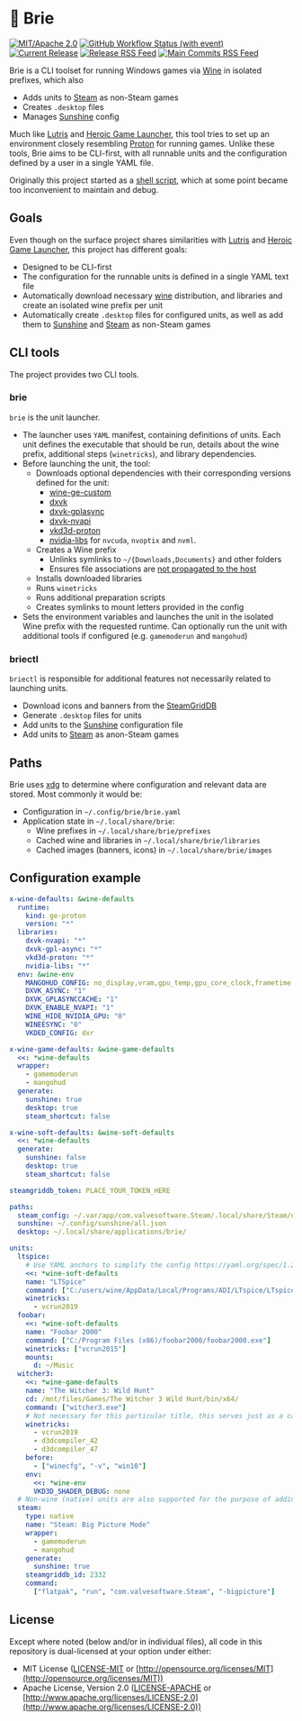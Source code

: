 # 🧀 Brie

[![MIT/Apache 2.0](https://img.shields.io/badge/license-MIT%2FApache-blue.svg)](https://github.com/nikarh/brie#license)
[![GitHub Workflow Status (with event)](https://img.shields.io/github/actions/workflow/status/nikarh/brie/release)](https://github.com/nikarh/reaper-remote-bandui/actions/workflows/release.yaml)
[![Current Release](https://img.shields.io/github/release/nikarh/brie.svg)](https://github.com/nikarh/brie/releases)
[![Release RSS Feed](https://img.shields.io/badge/rss-releases-ffa500?logo=rss)](https://github.com/nikarh/brie/releases.atom)
[![Main Commits RSS Feed](https://img.shields.io/badge/rss-commits-ffa500?logo=rss)](https://github.com/nikarh/brie/commits/main.atom)

Brie is a CLI toolset for running Windows games via [Wine] in isolated prefixes, which also
  - Adds units to [Steam] as non-Steam games
  - Creates `.desktop` files
  - Manages [Sunshine] config

Much like [Lutris] and [Heroic Game Launcher], this tool tries to set up an environment closely resembling [Proton] for running games.
Unlike these tools, Brie aims to be CLI-first, with all runnable units and the configuration defined by a user in a single YAML file.

Originally this project started as a [shell script](https://github.com/nikarh/brie/blob/b4e09a0714f15c92a93504be32fba6428bd0dabf/play.sh), which at some point became too inconvenient to maintain and debug.

## Goals

Even though on the surface project shares similarities with [Lutris] and [Heroic Game Launcher], this project has different goals:

  - Designed to be CLI-first
  - The configuration for the runnable units is defined in a single YAML text file
  - Automatically download necessary [wine] distribution, and libraries and create an isolated wine prefix per unit
  - Automatically create `.desktop` files for configured units, as well as add them to [Sunshine] and [Steam] as non-Steam games

## CLI tools

The project provides two CLI tools.

### brie

`brie` is the unit launcher.

- The launcher uses `YAML` manifest, containing definitions of units. Each unit defines the executable that should be run, details about the wine prefix, additional steps (`winetricks`), and library dependencies.
- Before launching the unit, the tool:
  - Downloads optional dependencies with their corresponding versions defined for the unit:
    - [wine-ge-custom](https://github.com/GloriousEggroll/wine-ge-custom)
    - [dxvk](https://github.com/doitsujin/dxvk)
    - [dxvk-gplasync](https://gitlab.com/Ph42oN/dxvk-gplasync)
    - [dxvk-nvapi](https://github.com/jp7677/dxvk-nvapi)
    - [vkd3d-proton](https://github.com/HansKristian-Work/vkd3d-proton)
    - [nvidia-libs](https://github.com/SveSop/nvidia-libs) for `nvcuda`, `nvoptix` and `nvml`.
  - Creates a Wine prefix
    - Unlinks symlinks to `~/{Downloads,Documents}` and other folders
    - Ensures file associations are [not propagated to the host](https://wiki.winehq.org/FAQ#How_can_I_prevent_Wine_from_changing_the_filetype_associations_on_my_system_or_adding_unwanted_menu_entries.2Fdesktop_links.3F)
  - Installs downloaded libraries
  - Runs `winetricks`
  - Runs additional preparation scripts
  - Creates symlinks to mount letters provided in the config
- Sets the environment variables and launches the unit in the isolated Wine prefix with the requested runtime. Can optionally run the unit with additional tools if configured (e.g. `gamemoderun` and `mangohud`)

### briectl

`briectl` is responsible for additional features not necessarily related to launching units.

- Download icons and banners from the [SteamGridDB]
- Generate `.desktop` files for units
- Add units to the [Sunshine] configuration file
- Add units to [Steam] as anon-Steam games


## Paths

Brie uses [xdg] to determine where configuration and relevant data are stored.
Most commonly it would be:

 - Configuration in `~/.config/brie/brie.yaml`
 - Application state in `~/.local/share/brie`:
   - Wine prefixes in `~/.local/share/brie/prefixes`
   - Cached wine and libraries in `~/.local/share/brie/libraries`
   - Cached images (banners, icons) in `~/.local/share/brie/images`

## Configuration example

```yaml
x-wine-defaults: &wine-defaults
  runtime:
    kind: ge-proton
    version: "*"
  libraries:
    dxvk-nvapi: "*"
    dxvk-gpl-async: "*"
    vkd3d-proton: "*"
    nvidia-libs: "*"
  env: &wine-env
    MANGOHUD_CONFIG: no_display,vram,gpu_temp,gpu_core_clock,frametime
    DXVK_ASYNC: "1"
    DXVK_GPLASYNCCACHE: "1"
    DXVK_ENABLE_NVAPI: "1"
    WINE_HIDE_NVIDIA_GPU: "0"
    WINEESYNC: "0"
    VKDED_CONFIG: dxr

x-wine-game-defaults: &wine-game-defaults
  <<: *wine-defaults
  wrapper:
    - gamemoderun
    - mangohud
  generate:
    sunshine: true
    desktop: true
    steam_shortcut: false

x-wine-soft-defaults: &wine-soft-defaults
  <<: *wine-defaults
  generate:
    sunshine: false
    desktop: true
    steam_shortcut: false

steamgriddb_token: PLACE_YOUR_TOKEN_HERE

paths:
  steam_config: ~/.var/app/com.valvesoftware.Steam/.local/share/Steam/userdata/{YOUR_ID}/config
  sunshine: ~/.config/sunshine/all.json
  desktop: ~/.local/share/applications/brie/

units:
  ltspice:
    # Use YAML anchors to simplify the config https://yaml.org/spec/1.2.2/#3222-anchors-and-aliases
    <<: *wine-soft-defaults
    name: "LTSpice"
    command: ["C:/users/wine/AppData/Local/Programs/ADI/LTspice/LTspice.exe"]
    winetricks:
      - vcrun2019
  foobar:
    <<: *wine-soft-defaults
    name: "Foobar 2000"
    command: ["C:/Program Files (x86)/foobar2000/foobar2000.exe"]
    winetricks: ["vcrun2015"]
    mounts:
      d: ~/Music
  witcher3:
    <<: *wine-game-defaults
    name: "The Witcher 3: Wild Hunt"
    cd: /mnt/files/Games/The Witcher 3 Wild Hunt/bin/x64/
    command: ["witcher3.exe"]
    # Not necessary for this particular title, this serves just as a capability example:
    winetricks:
      - vcrun2019
      - d3dcompiler_42
      - d3dcompiler_47
    before:
      - ["winecfg", "-v", "win10"]
    env:
      <<: *wine-env
      VKD3D_SHADER_DEBUG: none
  # Non-wine (native) units are also supported for the purpose of adding them to sunshine config (or non-steam games)
  steam:
    type: native
    name: "Steam: Big Picture Mode"
    wrapper:
      - gamemoderun
      - mangohud
    generate:
      sunshine: true
    steamgriddb_id: 2332
    command:
      ["flatpak", "run", "com.valvesoftware.Steam", "-bigpicture"]
```

## License

Except where noted (below and/or in individual files), all code in this repository is dual-licensed at your option under either:

* MIT License ([LICENSE-MIT](LICENSE-MIT) or [http://opensource.org/licenses/MIT](http://opensource.org/licenses/MIT))
* Apache License, Version 2.0 ([LICENSE-APACHE](LICENSE-APACHE) or [http://www.apache.org/licenses/LICENSE-2.0](http://www.apache.org/licenses/LICENSE-2.0))

[Wine]: https://www.winehq.org/
[sunshine]: https://github.com/LizardByte/Sunshine
[Steam]: https://store.steampowered.com/
[SteamGridDB]: https://www.steamgriddb.com/
[Lutris]: https://lutris.net/
[Heroic Game Launcher]: https://heroicgameslauncher.com/
[Proton]: https://github.com/ValveSoftware/Proton
[xdg]: https://specifications.freedesktop.org/basedir-spec/basedir-spec-latest.html
